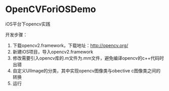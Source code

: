 # OpenCVForiOSDemo
iOS平台下opencv实践

开发步骤：
1. 下载opencv2.framework，下载地址：http://opencv.org/
2. 新建iOS项目，导入opencv2.framework
3. 修改需要引入opencv库的.m文件为.mm文件，避免编译opencv的c++代码时出错
4. 自定义UIImage的分类，其中实现opencv图像类与obective c图像类之间的转换
5. 运行
